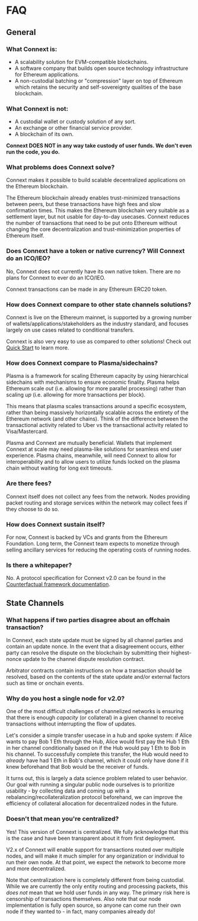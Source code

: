 # FAQ

## General

### What Connext is:
- A scalability solution for EVM-compatible blockchains.
- A software company that builds open source technology infrastructure for Ethereum applications.
- A non-custodial batching or "compression" layer on top of Ethereum which retains the security and self-sovereignty qualities of the base blockchain.

### What Connext is not:
- A custodial wallet or custody solution of any sort.
- An exchange or other financial service provider.
- A blockchain of its own.

**Connext DOES NOT in any way take custody of user funds. We don't even run the code, you do.**

### What problems does Connext solve?
Connext makes it possible to build scalable decentralized applications on the Ethereum blockchain. 

The Ethereum blockchain already enables trust-minimized transactions between peers, but these transactions have high fees and slow confirmation times. This makes the Ethereum blockchain very suitable as a settlement layer, but not usable for day-to-day usecases. Connext reduces the number of transactions that need to be put onto Ethereum without changing the core decentralization and trust-minimization properties of Ethereum itself.

### Does Connext have a token or native currency? Will Connext do an ICO/IEO?

No, Connext does not currently have its own native token. There are no plans for Connext to ever do an ICO/IEO.

Connext transactions can be made in any Ethereum ERC20 token.

### How does Connext compare to other state channels solutions?
Connext is live on the Ethereum mainnet, is supported by a growing number of wallets/applications/stakeholders as the industry standard, and focuses largely on use cases related to conditional transfers.

Connext is also very easy to use as compared to other solutions! Check out [Quick Start](../user/quickStart.md) to learn more.

### How does Connext compare to Plasma/sidechains?
Plasma is a framework for scaling Ethereum capacity by using hierarchical sidechains with mechanisms to ensure economic finality. Plasma helps Ethereum scale *out* (i.e. allowing for more parallel processing) rather than scaling *up* (i.e. allowing for more transactions per block). 

This means that plasma scales transactions around a specific ecosystem, rather than being massively horizontally scalable across the entirety of the Ethereum network (and other chains). Think of the difference between the transactional activity related to Uber vs the transactional activity related to Visa/Mastercard.

Plasma and Connext are mutually beneficial. Wallets that implement Connext at scale may need plasma-like solutions for seamless end user experience. Plasma chains, meanwhile, will need Connext to allow for interoperability and to allow users to utilize funds locked on the plasma chain without waiting for long exit timeouts.

### Are there fees?
Connext itself does not collect any fees from the network. Nodes providing packet routing and storage services within the network may collect fees if they choose to do so.

### How does Connext sustain itself?
For now, Connext is backed by VCs and grants from the Ethereum Foundation. Long term, the Connext team expects to monetize through selling ancillary services for reducing the operating costs of running nodes.

### Is there a whitepaper?
No. A protocol specification for Connext v2.0 can be found in the [Counterfactual framework documentation](https://specs.counterfactual.com/en/latest/).

## State Channels

### What happens if two parties disagree about an offchain transaction?
In Connext, each state update must be signed by all channel parties and contain an update nonce. In the event that a disagreement occurs, either party can resolve the dispute on the blockchain by submitting their highest-nonce update to the channel dispute resolution contract.

Arbitrator contracts contain instructions on how a transaction should be resolved, based on the contents of the state update and/or external factors such as time or onchain events.

### Why do you host a single node for v2.0?
One of the most difficult challenges of channelized networks is ensuring that there is enough *capacity* (or collateral) in a given channel to receive transactions without interrupting the flow of updates. 

Let's consider a simple transfer usecase in a hub and spoke system: if Alice wants to pay Bob 1 Eth through the Hub, Alice would first pay the Hub 1 Eth in her channel conditionally based on if the Hub would pay 1 Eth to Bob in his channel. To successfully complete this transfer, the Hub would need to *already* have had 1 Eth in Bob's channel, which it could only have done if it knew beforehand that Bob would be the receiver of funds.

It turns out, this is largely a data science problem related to user behavior. Our goal with running a singular public node ourselves is to prioritize usability - by collecting data and coming up with a rebalancing/recollateralization protocol beforehand, we can improve the efficiency of collateral allocation for decentralized nodes in the future.

### Doesn't that mean you're centralized?
Yes! This version of Connext is centralized. We fully acknowledge that this is the case and have been transparent about it from first deployment. 

V2.x of Connext will enable support for transactions routed over multiple nodes, and will make it much simpler for any organization or individual to run their own node. At that point, we expect the network to become more and more decentralized.

Note that centralization here is completely different from being custodial. While we are currently the only entity routing and processing packets, this *does not* mean that we hold user funds in any way. The primary risk here is censorship of transactions themselves. Also note that our node implementation is fully open source, so anyone can come run their own node if they wanted to - in fact, many companies already do!
